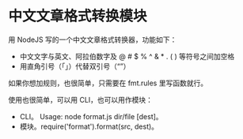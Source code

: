 # 中文文章格式转换模块

用 NodeJS 写的一个中文文章格式转换器，功能如下：

* 中文文字与英文、阿拉伯数字及 @ # $ % ^ & * . ( ) 等符号之间加空格
* 用直角引号（「」）代替双引号（“”）

如果你想加规则，也很简单，只需要在
fmt.rules 里写函数就行。

使用也很简单，可以用 CLI，也可以用作模块：

* CLI。 Usage: node format.js dir/file [dest]。
* 模块。require('format').format(src, dest)。